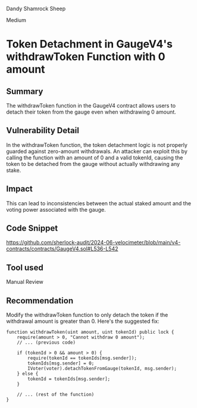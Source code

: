 Dandy Shamrock Sheep

Medium

# Token Detachment in GaugeV4's withdrawToken Function with 0 amount

## Summary
The withdrawToken function in the GaugeV4 contract allows users to detach their token from the gauge even when withdrawing 0 amount.

## Vulnerability Detail
In the withdrawToken function, the token detachment logic is not properly guarded against zero-amount withdrawals. An attacker can exploit this by calling the function with an amount of 0 and a valid tokenId, causing the token to be detached from the gauge without actually withdrawing any stake.

## Impact
This can lead to inconsistencies between the actual staked amount and the voting power associated with the gauge.

## Code Snippet
https://github.com/sherlock-audit/2024-06-velocimeter/blob/main/v4-contracts/contracts/GaugeV4.sol#L536-L542

## Tool used

Manual Review

## Recommendation
Modify the withdrawToken function to only detach the token if the withdrawal amount is greater than 0. Here's the suggested fix:
```solidity
function withdrawToken(uint amount, uint tokenId) public lock {
    require(amount > 0, "Cannot withdraw 0 amount");
    // ... (previous code)

    if (tokenId > 0 && amount > 0) {
        require(tokenId == tokenIds[msg.sender]);
        tokenIds[msg.sender] = 0;
        IVoter(voter).detachTokenFromGauge(tokenId, msg.sender);
    } else {
        tokenId = tokenIds[msg.sender];
    }

    // ... (rest of the function)
}
```
